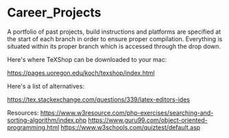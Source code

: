 # Career_Projects
A portfolio of past projects, build instructions and platforms are specified at the start of each branch in order to ensure proper compilation.  Everything is situated within its proper branch which is accessed through the drop down.   


Here's where TeXShop can be downloaded to your mac:

https://pages.uoregon.edu/koch/texshop/index.html



Here's a list of alternatives:

https://tex.stackexchange.com/questions/339/latex-editors-ides


Resources:
https://www.w3resource.com/php-exercises/searching-and-sorting-algorithm/index.php
https://www.guru99.com/object-oriented-programming.html
https://www.w3schools.com/quiztest/default.asp

